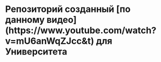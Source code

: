 <h1>Репозиторий созданный 
[по данному видео] (https://www.youtube.com/watch?v=mU6anWqZJcc&t) для Университета</h1>
